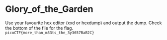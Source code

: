 # Glory_of_the_Garden

Use your favourite hex editor (xxd or hexdump) and output the dump.
Check the bottom of the file for the flag.
`picoCTF{more_than_m33ts_the_3y3657BaB2C}`

